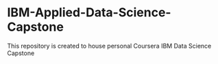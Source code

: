 # IBM-Applied-Data-Science-Capstone
This repository is created to house personal Coursera IBM Data Science Capstone
